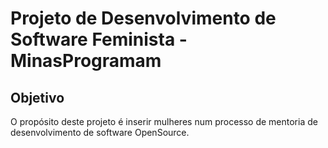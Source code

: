 # Projeto de Desenvolvimento de Software Feminista - MinasProgramam

## Objetivo

O propósito deste projeto é inserir mulheres num processo de mentoria de desenvolvimento de software OpenSource.